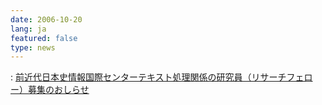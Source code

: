 ```yaml
---
date: 2006-10-20
lang: ja
featured: false
type: news
---
```

: <a href="news-2007/061020kobo.html">前近代日本史情報国際センターテキスト処理関係の研究員（リサーチフェロー）募集のおしらせ</a>
